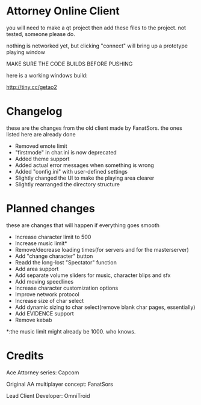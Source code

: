 # Attorney Online Client
you will need to make a qt project then add these files to the project. not tested, someone please do.

nothing is networked yet, but clicking "connect" will bring up a prototype playing window

MAKE SURE THE CODE BUILDS BEFORE PUSHING

here is a working windows build:

http://tiny.cc/getao2

# Changelog
these are the changes from the old client made by FanatSors. the ones listed here are already done

- Removed emote limit
- "firstmode" in char.ini is now deprecated
- Added theme support
- Added actual error messages when something is wrong
- Added "config.ini" with user-defined settings
- Slightly changed the UI to make the playing area clearer
- Slightly rearranged the directory structure


# Planned changes
these are changes that will happen if everything goes smooth

- Increase character limit to 500
- Increase music limit*
- Remove/decrease loading times(for servers and for the masterserver)
- Add "change character" button
- Readd the long-lost "Spectator" function
- Add area support
- Add separate volume sliders for music, character blips and sfx
- Add moving speedlines
- Increase character customization options
- Improve network protocol
- Increase size of char select
- Add dynamic sizing to char select(remove blank char pages, essentially)
- Add EVIDENCE support
- Remove kebab

*:the music limit might already be 1000. who knows.


# Credits

Ace Attorney series:
Capcom

Original AA multiplayer concept:
FanatSors

Lead Client Developer:
OmniTroid
